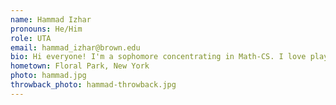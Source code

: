 ```yaml
---
name: Hammad Izhar
pronouns: He/Him
role: UTA 
email: hammad_izhar@brown.edu
bio: Hi everyone! I'm a sophomore concentrating in Math-CS. I love play League and TFT (in fact most of the time you can catch me in the middle of a TFT game) and am an avid proponent of Scala. I'm really excited to be your TA! 
hometown: Floral Park, New York
photo: hammad.jpg
throwback_photo: hammad-throwback.jpg
---
```

